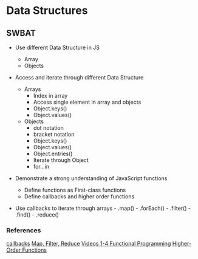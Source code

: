 # Data Structures 
## SWBAT

- Use different Data Structure in JS
    - Array
    - Objects 

- Access and iterate through different Data Structure
    - Arrays
        - Index in array
        - Access single element in array and objects
        - Object.keys()
        - Object.values()
    - Objects
        - dot notation 
        - bracket notation
        - Object.keys()
        - Object.values()
        - Object.entries()
        - Iterate through Object
        - for…in
- Demonstrate a strong understanding of JavaScript functions
    - Define functions as First-class functions
    - Define callbacks and higher order functions 

- Use callbacks to iterate through arrays
        - .map()
        - .forEach()
        - .filter()
        - .find()
        - .reduce()


### References 
[callbacks](https://www.w3schools.com/js/js_callback.asp)
[Map, Filter, Reduce](https://www.freecodecamp.org/news/javascript-map-reduce-and-filter-explained-with-examples/)
[Videos 1-4 Functional Programming](https://www.youtube.com/watch?v=BMUiFMZr7vk&list=PL0zVEGEvSaeEd9hlmCXrk5yUyqUag-n84)
[Higher-Order Functions](https://eloquentjavascript.net/05_higher_order.html)